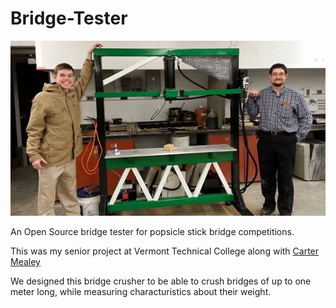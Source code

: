 Bridge-Tester
=============

![Project Image](Header.jpg?raw=true "Project Picture")



An Open Source bridge tester for popsicle stick bridge competitions.

This was my senior project at Vermont Technical College along with [Carter Mealey](
https://www.linkedin.com/in/carter-mealey-0a705237/)

We designed this bridge crusher to be able to crush bridges of up to one meter long, while measuring characturistics about their weight. 
